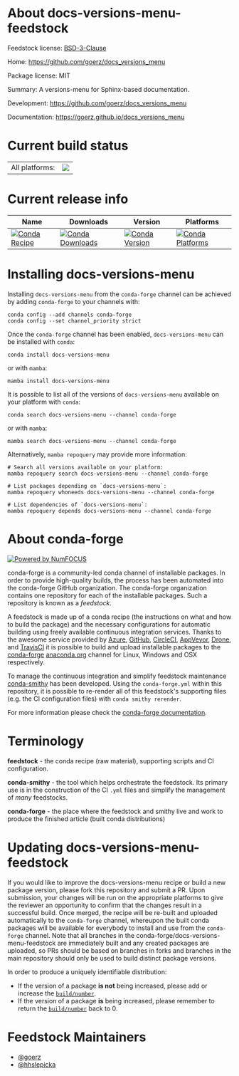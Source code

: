 About docs-versions-menu-feedstock
==================================

Feedstock license: [BSD-3-Clause](https://github.com/conda-forge/docs-versions-menu-feedstock/blob/main/LICENSE.txt)

Home: https://github.com/goerz/docs_versions_menu

Package license: MIT

Summary: A versions-menu for Sphinx-based documentation.

Development: https://github.com/goerz/docs_versions_menu

Documentation: https://goerz.github.io/docs_versions_menu

Current build status
====================


<table><tr><td>All platforms:</td>
    <td>
      <a href="https://dev.azure.com/conda-forge/feedstock-builds/_build/latest?definitionId=12348&branchName=main">
        <img src="https://dev.azure.com/conda-forge/feedstock-builds/_apis/build/status/docs-versions-menu-feedstock?branchName=main">
      </a>
    </td>
  </tr>
</table>

Current release info
====================

| Name | Downloads | Version | Platforms |
| --- | --- | --- | --- |
| [![Conda Recipe](https://img.shields.io/badge/recipe-docs--versions--menu-green.svg)](https://anaconda.org/conda-forge/docs-versions-menu) | [![Conda Downloads](https://img.shields.io/conda/dn/conda-forge/docs-versions-menu.svg)](https://anaconda.org/conda-forge/docs-versions-menu) | [![Conda Version](https://img.shields.io/conda/vn/conda-forge/docs-versions-menu.svg)](https://anaconda.org/conda-forge/docs-versions-menu) | [![Conda Platforms](https://img.shields.io/conda/pn/conda-forge/docs-versions-menu.svg)](https://anaconda.org/conda-forge/docs-versions-menu) |

Installing docs-versions-menu
=============================

Installing `docs-versions-menu` from the `conda-forge` channel can be achieved by adding `conda-forge` to your channels with:

```
conda config --add channels conda-forge
conda config --set channel_priority strict
```

Once the `conda-forge` channel has been enabled, `docs-versions-menu` can be installed with `conda`:

```
conda install docs-versions-menu
```

or with `mamba`:

```
mamba install docs-versions-menu
```

It is possible to list all of the versions of `docs-versions-menu` available on your platform with `conda`:

```
conda search docs-versions-menu --channel conda-forge
```

or with `mamba`:

```
mamba search docs-versions-menu --channel conda-forge
```

Alternatively, `mamba repoquery` may provide more information:

```
# Search all versions available on your platform:
mamba repoquery search docs-versions-menu --channel conda-forge

# List packages depending on `docs-versions-menu`:
mamba repoquery whoneeds docs-versions-menu --channel conda-forge

# List dependencies of `docs-versions-menu`:
mamba repoquery depends docs-versions-menu --channel conda-forge
```


About conda-forge
=================

[![Powered by
NumFOCUS](https://img.shields.io/badge/powered%20by-NumFOCUS-orange.svg?style=flat&colorA=E1523D&colorB=007D8A)](https://numfocus.org)

conda-forge is a community-led conda channel of installable packages.
In order to provide high-quality builds, the process has been automated into the
conda-forge GitHub organization. The conda-forge organization contains one repository
for each of the installable packages. Such a repository is known as a *feedstock*.

A feedstock is made up of a conda recipe (the instructions on what and how to build
the package) and the necessary configurations for automatic building using freely
available continuous integration services. Thanks to the awesome service provided by
[Azure](https://azure.microsoft.com/en-us/services/devops/), [GitHub](https://github.com/),
[CircleCI](https://circleci.com/), [AppVeyor](https://www.appveyor.com/),
[Drone](https://cloud.drone.io/welcome), and [TravisCI](https://travis-ci.com/)
it is possible to build and upload installable packages to the
[conda-forge](https://anaconda.org/conda-forge) [anaconda.org](https://anaconda.org/)
channel for Linux, Windows and OSX respectively.

To manage the continuous integration and simplify feedstock maintenance
[conda-smithy](https://github.com/conda-forge/conda-smithy) has been developed.
Using the ``conda-forge.yml`` within this repository, it is possible to re-render all of
this feedstock's supporting files (e.g. the CI configuration files) with ``conda smithy rerender``.

For more information please check the [conda-forge documentation](https://conda-forge.org/docs/).

Terminology
===========

**feedstock** - the conda recipe (raw material), supporting scripts and CI configuration.

**conda-smithy** - the tool which helps orchestrate the feedstock.
                   Its primary use is in the construction of the CI ``.yml`` files
                   and simplify the management of *many* feedstocks.

**conda-forge** - the place where the feedstock and smithy live and work to
                  produce the finished article (built conda distributions)


Updating docs-versions-menu-feedstock
=====================================

If you would like to improve the docs-versions-menu recipe or build a new
package version, please fork this repository and submit a PR. Upon submission,
your changes will be run on the appropriate platforms to give the reviewer an
opportunity to confirm that the changes result in a successful build. Once
merged, the recipe will be re-built and uploaded automatically to the
`conda-forge` channel, whereupon the built conda packages will be available for
everybody to install and use from the `conda-forge` channel.
Note that all branches in the conda-forge/docs-versions-menu-feedstock are
immediately built and any created packages are uploaded, so PRs should be based
on branches in forks and branches in the main repository should only be used to
build distinct package versions.

In order to produce a uniquely identifiable distribution:
 * If the version of a package **is not** being increased, please add or increase
   the [``build/number``](https://docs.conda.io/projects/conda-build/en/latest/resources/define-metadata.html#build-number-and-string).
 * If the version of a package **is** being increased, please remember to return
   the [``build/number``](https://docs.conda.io/projects/conda-build/en/latest/resources/define-metadata.html#build-number-and-string)
   back to 0.

Feedstock Maintainers
=====================

* [@goerz](https://github.com/goerz/)
* [@hhslepicka](https://github.com/hhslepicka/)

